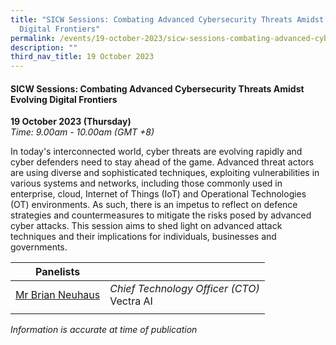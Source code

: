 ```yaml
---
title: "SICW Sessions: Combating Advanced Cybersecurity Threats Amidst Evolving
  Digital Frontiers"
permalink: /events/19-october-2023/sicw-sessions-combating-advanced-cybersecurity-threats/
description: ""
third_nav_title: 19 October 2023
---
```

#### **SICW Sessions: Combating Advanced Cybersecurity Threats Amidst Evolving Digital Frontiers**

**19 October 2023 (Thursday)**  
*Time: 9.00am - 10.00am (GMT +8)*

In today's interconnected world, cyber threats are evolving rapidly and cyber defenders need to stay ahead of the game. Advanced threat actors are using diverse and sophisticated techniques, exploiting vulnerabilities in various systems and networks, including those commonly used in enterprise, cloud, Internet of Things (IoT) and Operational Technologies (OT) environments. As such, there is an impetus to reflect on defence strategies and countermeasures to mitigate the risks posed by advanced cyber attacks. This session aims to shed light on advanced attack techniques and their implications for individuals, businesses and governments.

|**Panelists**          |                                                              |
| -------- | -------- |
| [Mr Brian Neuhaus](/speakers/speaker-brian-neuhaus)  | *Chief Technology Officer (CTO)*<br>Vectra AI      |
| | |

*Information is accurate at time of publication*